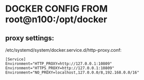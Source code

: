 # DOCKER CONFIG FROM root@n100:/opt/docker

## proxy settings:
/etc/systemd/system/docker.service.d/http-proxy.conf:
```
[Service]
Environment="HTTP_PROXY=http://127.0.0.1:10809"
Environment="HTTPS_PROXY=http://127.0.0.1:10809"
Environment="NO_PROXY=localhost,127.0.0.0/8,192.168.0.0/16"
```